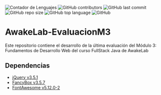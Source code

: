 ![Contador de Lenguajes](https://img.shields.io/github/languages/count/rhacs/AwakeLab-EvaluacionM3?style=flat-square) ![GitHub contributors](https://img.shields.io/github/contributors/rhacs/AwakeLab-EvaluacionM3?style=flat-square) ![GitHub last commit](https://img.shields.io/github/last-commit/rhacs/AwakeLab-EvaluacionM3?style=flat-square) ![GitHub repo size](https://img.shields.io/github/repo-size/rhacs/AwakeLab-EvaluacionM3?style=flat-square) ![GitHub top language](https://img.shields.io/github/languages/top/rhacs/AwakeLab-EvaluacionM3?style=flat-square) ![GitHub](https://img.shields.io/github/license/rhacs/AwakeLab-EvaluacionM3?style=flat-square)

# AwakeLab-EvaluacionM3

Este repositorio contiene el desarrollo de la última evaluación del Módulo 3: Fundamentos de Desarrollo Web del curso FullStack Java de AwakeLab

## Dependencias

 * [jQuery v3.5.1](https://code.jquery.com)
 * [FancyBox v3.5.7](https://fancyapps.com)
 * [FontAwesome v5.12.0-2](https://fontawesome.com)
